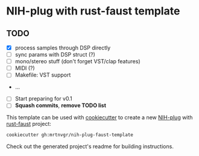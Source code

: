 # NIH-plug with rust-faust template

## TODO

- [x] process samples through DSP directly
- [ ] sync params with DSP struct (?)
- [ ] mono/stereo stuff (don't forget VST/clap features)
- [ ] MIDI (?)
- [ ] Makefile: VST support
- …
- [ ] Start preparing for v0.1
- [ ] **Squash commits**, **remove TODO list**

This template can be used with
[cookiecutter](https://github.com/cookiecutter/cookiecutter) to create a new
[NIH-plug](https://github.com/robbert-vdh/nih-plug) with [rust-faust](https://github.com/Frando/rust-faust/) project:

```bash
cookiecutter gh:mrtnvgr/nih-plug-faust-template
```

Check out the generated project's readme for building instructions.
